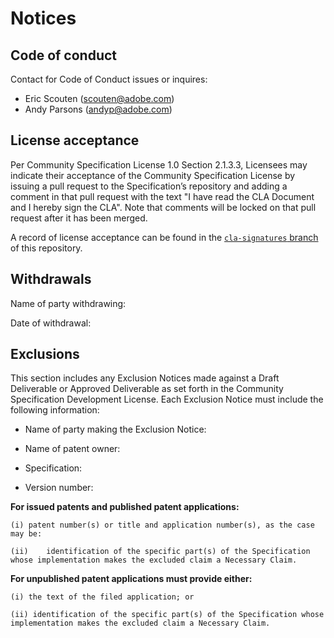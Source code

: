 # Notices

## Code of conduct

Contact for Code of Conduct issues or inquires:
* Eric Scouten (scouten@adobe.com)
* Andy Parsons (andyp@adobe.com)

## License acceptance

Per Community Specification License 1.0 Section 2.1.3.3, Licensees may indicate their acceptance of the Community Specification License by issuing a pull request to the Specification’s repository and adding a comment in that pull request with the text "I have read the CLA Document and I hereby sign the CLA". Note that comments will be locked on that pull request after it has been merged.

A record of license acceptance can be found in the [`cla-signatures` branch](https://github.com/creator-assertions/identity-assertion/blob/cla-signatures/signatures/version1/cla.json) of this repository.

## Withdrawals

Name of party withdrawing:

Date of withdrawal:  

## Exclusions

This section includes any Exclusion Notices made against a Draft Deliverable or Approved Deliverable as set forth in the Community Specification Development License.  Each Exclusion Notice must include the following information:

-	Name of party making the Exclusion Notice:

-	Name of patent owner:

-	Specification:

-	Version number:

**For issued patents and published patent applications:**

	(i)	patent number(s) or title and application number(s), as the case may be:

	(ii)	identification of the specific part(s) of the Specification whose implementation makes the excluded claim a Necessary Claim.

**For unpublished patent applications must provide either:**

	(i) the text of the filed application; or
    
	(ii) identification of the specific part(s) of the Specification whose implementation makes the excluded claim a Necessary Claim.
